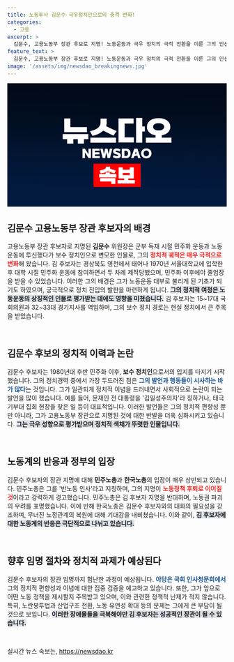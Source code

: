 ```yaml
---
title: 노동투사 김문수 극우정치인으로의 충격 변화!
categories:
  - 고용
excerpt: >
  김문수, 고용노동부 장관 후보로 지명! 노동운동과 극우 정치의 극적 전환을 이룬 그의 인선이 논란의 중심에 서다. 한국노총 대화 요구, 민주노총 강력 반발! 그의 임명은 과연 어떻게 될까?
feature_text: >
  김문수, 고용노동부 장관 후보로 지명! 노동운동과 극우 정치의 극적 전환을 이룬 그의 인선이 논란의 중심에 서다. 한국노총 대화 요구, 민주노총 강력 반발! 그의 임명은 과연 어떻게 될까?
image: '/assets/img/newsdao_breakingnews.jpg'
---
```


<p><img src="/assets/img/newsdao_breakingnews.jpg" alt="firstkoreanews 속보" /></p>

<h2 data-ke-size="size26">김문수 고용노동부 장관 후보자의 배경</h2>

<p data-ke-size="size16">고용노동부 장관 후보자로 지명된 <b>김문수</b> 위원장은 군부 독재 시절 민주화 운동과 노동 운동에 투신했다가 보수 정치인으로 변모한 인물로, 그의 <b><span style="color: #ee2323;">정치적 궤적은 매우 극적으로 변화</span></b>해 왔습니다. 김 후보자는 경상북도 영천에서 태어나 1970년 서울대학교에 입학한 후 대학 시절 민주화 운동에 참여하면서 두 차례 제적당했으며, 민주화 이후에야 졸업장을 받을 수 있었습니다. 이러한 그의 배경은 그가 노동운동 대부로 불리게 된 기초가 되기도 하였으며, 궁극적으로 정치 진입의 발판을 마련하게 됩니다. <b><span style="background-color: #21538527;">그의 정치적 여정은 노동운동의 상징적인 인물로 평가받는 데에도 영향을 미쳤습니다.</span></b> 김 후보자는 15~17대 국회의원과 32~33대 경기지사를 역임하며, 그의 보수 정치 경로는 현실 정치에서 큰 주목을 받았습니다.</p>

<p data-ke-size="size16">&nbsp;</p>

<h2 data-ke-size="size26">김문수 후보의 정치적 이력과 논란</h2>

<p data-ke-size="size16">김문수 후보자는 1980년대 후반 민주화 이후, <b>보수 정치인</b>으로서의 입지를 다지기 시작했습니다. 그의 정치경력 중에서 가장 두드러진 점은 <b><span style="color: #1a5490;">그의 발언과 행동들이 시사하는 바가 많다</span></b>는 것입니다. 그가 일관되게 정치적 이념을 드러내면서 사회적으로 논란이 되는 발언을 많이 했습니다. 예를 들어, 문재인 전 대통령을 '김일성주의자'라 칭하거나, 태극기부대 집회 현장을 찾은 일 등이 대표적입니다. 이러한 발언들은 그의 정치적 편향성 뿐만 아니라, 그가 고용노동부 장관으로 지명된 것에 대한 반발을 더욱 심화시키고 있습니다. <b><span style="background-color: #21538527;">그는 극우 성향으로 평가받으며 정치적 색채가 뚜렷한 인물입니다.</span></b></p>

<p data-ke-size="size16">&nbsp;</p>

<h2 data-ke-size="size26">노동계의 반응과 정부의 입장</h2>

<p data-ke-size="size16">김문수 후보자의 장관 지명에 대해 <b>민주노총</b>과 <b>한국노총</b>의 입장이 매우 상반되고 있습니다. 민주노총은 그를 '반노동 인사'라고 지칭하며, 그의 지명이 <b><span style="color: #ee2323;">노동정책 후퇴로 이어질 것</span></b>이라고 강력하게 경고했습니다. 민주노총은 김 후보자 지명을 반대하며, 노동권 파괴의 우려를 표명했습니다. 이에 반해 한국노총은 김문수 후보자와의 대화의 필요성을 강조하며, 무너진 노정관계의 복원에 대해 기대감을 내비쳤습니다. 이와 같이, <b><span style="background-color: #21538527;">김 후보자에 대한 노동계의 반응은 극단적으로 나뉘고 있습니다.</span></b></p>

<p data-ke-size="size16">&nbsp;</p>

<h2 data-ke-size="size26">향후 임명 절차와 정치적 과제가 예상된다</h2>

<p data-ke-size="size16">김문수 후보자의 장관 임명까지 험난한 과정이 예상됩니다. <b><span style="color: #1a5490;">야당은 국회 인사청문회에서</span></b> 그의 정치적 편향성과 이념에 대한 집중 검증을 예고하고 있습니다. 또한, 그가 앞으로 어떤 노동 정책을 제시할지 주목받고 있으며, 이와 관련한 정책적 난제가 적지 않습니다. 특히, 노란봉투법과 산업구조 전환, 노동 유연성 확대 등의 문제는 그에게 큰 부담이 될 것으로 보입니다. <b><span style="background-color: #21538527;">이러한 장애물들을 극복해야만 김 후보자는 성공적인 장관이 될 수 있습니다.</span></b></p>

<p data-ke-size="size16">&nbsp;</p>
실시간 뉴스 속보는, <a href="https://newsdao.kr" rel="dofollow">https://newsdao.kr</a>


